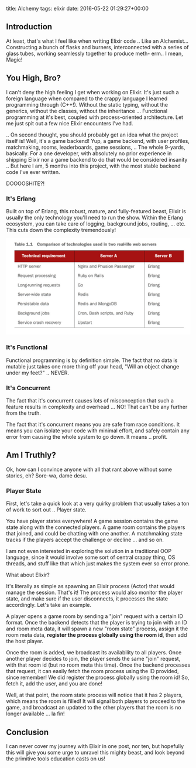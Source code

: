 title: Alchemy
tags: elixir
date: 2016-05-22 01:29:27+00:00

## Introduction

At least, that's what I feel like when writing Elixir code .. Like an Alchemist... Constructing a bunch of flasks and burners, interconnected with a series of glass tubes, working seamlessly together to produce meth- erm.. I mean, Magic!

## You High, Bro?

I can't deny the high feeling I get when working on Elixir. It's just such a foreign language when compared to the crappy language I learned programming through (C++!). Without the static typing, without the generics, without the classes, without the inheritance ... Functional programming at it's best, coupled with process-oriented architecture. Let me just spit out a few nice Elixir encounters I've had.

.. On second thought, you should probably get an idea what the project itself is! Well, it's a game backend! Yup, a game backend, with user profiles, matchmaking, rooms, leaderboards, game sessions, .. The whole 9-yards, basically. For a one developer, with absolutely no prior experience in shipping Elixir nor a game backend to do that would be considered insanity .. But here I am, 5 months into this project, with the most stable backend code I've ever written.

DOOOOSHITE?!

### It's Erlang

Built on top of Erlang, this robust, mature, and fully-featured beast, Elixir is usually the only technology you'll need to run the show. Within the Erlang ecosystem, you can take care of logging, background jobs, routing, ... etc. This cuts down the complexity tremendously!

![erlang is all you need](/images/erlang-one-is-all.png)

### It's Functional

Functional programming is by definition simple. The fact that no data is mutable just takes one more thing off your head, "Will an object change under my feet?" .. NEVER.

### It's Concurrent

The fact that it's concurrent causes lots of misconception that such a feature results in complexity and overhead ... NO! That can't be any further from the truth.

The fact that it's concurrent means you are safe from race conditions. It means you can isolate your code with minimal effort, and safely contain any error from causing the whole system to go down. It means .. profit.

## Am I Truthly?

Ok, how can I convince anyone with all that rant above without some stories, eh? Sore-wa, dame desu.

### Player State

First, let's take a quick look at a very quirky problem that usually takes a ton of work to sort out .. Player state.

You have player states everywhere! A game session contains the game state along with the connected players. A game room contains the players that joined, and could be chatting with one another. A matchmaking state tracks if the players accept the challenge or decline ... and so on.

I am not even interested in exploring the solution in a traditional OOP language, since it would involve some sort of central crappy thing, OS threads, and stuff like that which just makes the system ever so error prone.

What about Elixir?

It's literally as simple as spawning an Elixir process (Actor) that would manage the session. That's it! The process would also monitor the player state, and make sure if the user disconnects, it processes the state accordingly. Let's take an example.

A player opens a game room by sending a "join" request with a certain ID format. Once the backend detects that the player is trying to join with an ID and room meta data, it will spawn a new "room state" process, assign it the room meta data, __register the process globally using the room id__, then add the host player.

Once the room is added, we broadcast its availability to all players. Once another player decides to join, the player sends the same "join" request, with that room id (but no room meta this time). Once the backend processes that request, it can easily fetch the room process using the ID provided, since remember! We did register the process globally using the room id! So, fetch it, add the user, and you are done!

Well, at that point, the room state process will notice that it has 2 players, which means the room is filled! It will signal both players to proceed to the game, and broadcast an updated to the other players that the room is no longer available ... la fin!

## Conclusion

I can never cover my journey with Elixir in one post, nor ten, but hopefully this will give you some urge to unravel this mighty beast, and look beyond the primitive tools education casts on us!

